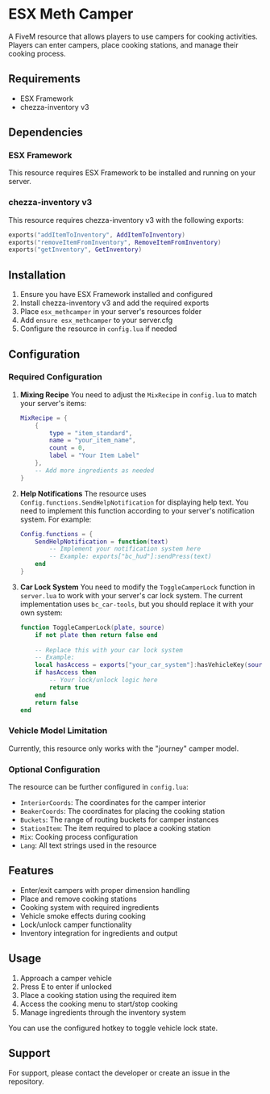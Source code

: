 # ESX Meth Camper

A FiveM resource that allows players to use campers for cooking activities. Players can enter campers, place cooking stations, and manage their cooking process.

## Requirements

- ESX Framework
- chezza-inventory v3

## Dependencies

### ESX Framework
This resource requires ESX Framework to be installed and running on your server.

### chezza-inventory v3
This resource requires chezza-inventory v3 with the following exports:

```lua
exports("addItemToInventory", AddItemToInventory)
exports("removeItemFromInventory", RemoveItemFromInventory)
exports("getInventory", GetInventory)
```

## Installation

1. Ensure you have ESX Framework installed and configured
2. Install chezza-inventory v3 and add the required exports
3. Place `esx_methcamper` in your server's resources folder
4. Add `ensure esx_methcamper` to your server.cfg
5. Configure the resource in `config.lua` if needed

## Configuration

### Required Configuration

1. **Mixing Recipe**
   You need to adjust the `MixRecipe` in `config.lua` to match your server's items:
   ```lua
   MixRecipe = {
       {
           type = "item_standard",
           name = "your_item_name",
           count = 0,
           label = "Your Item Label"
       },
       -- Add more ingredients as needed
   }
   ```

2. **Help Notifications**
   The resource uses `Config.functions.SendHelpNotification` for displaying help text. You need to implement this function according to your server's notification system. For example:
   ```lua
   Config.functions = {
       SendHelpNotification = function(text)
           -- Implement your notification system here
           -- Example: exports["bc_hud"]:sendPress(text)
       end
   }
   ```

3. **Car Lock System**
   You need to modify the `ToggleCamperLock` function in `server.lua` to work with your server's car lock system. The current implementation uses `bc_car-tools`, but you should replace it with your own system:
   ```lua
   function ToggleCamperLock(plate, source)
       if not plate then return false end
       
       -- Replace this with your car lock system
       -- Example:
       local hasAccess = exports["your_car_system"]:hasVehicleKey(source, plate)
       if hasAccess then
           -- Your lock/unlock logic here
           return true
       end
       return false
   end
   ```

### Vehicle Model Limitation

Currently, this resource only works with the "journey" camper model.

### Optional Configuration

The resource can be further configured in `config.lua`:

- `InteriorCoords`: The coordinates for the camper interior
- `BeakerCoords`: The coordinates for placing the cooking station
- `Buckets`: The range of routing buckets for camper instances
- `StationItem`: The item required to place a cooking station
- `Mix`: Cooking process configuration
- `Lang`: All text strings used in the resource

## Features

- Enter/exit campers with proper dimension handling
- Place and remove cooking stations
- Cooking system with required ingredients
- Vehicle smoke effects during cooking
- Lock/unlock camper functionality
- Inventory integration for ingredients and output

## Usage

1. Approach a camper vehicle
2. Press E to enter if unlocked
3. Place a cooking station using the required item
4. Access the cooking menu to start/stop cooking
5. Manage ingredients through the inventory system

You can use the configured hotkey to toggle vehicle lock state.

## Support

For support, please contact the developer or create an issue in the repository.